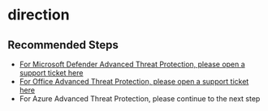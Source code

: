<properties
	pageTitle="avoid misroute, MDATP /Offiice ATP"
	description="avoid misroute, MDATP /Offiice ATP"
	service=""
	resource=""
	authors="zacohen2"
	ms.author="zacohen"
	displayOrder=""
        selfHelpType="generic"	 
supportTopicIds="32729025,32729026,32729027,32729028,32729029,32729032,32729030,32729039,32729041,32729031,32729034,32729037,32729038,32729040,32729044,32729024,32729033,32729036,32729042,32729035,32729043,32729045,32729046"
	resourceTags=""
	productPesIds="16264"
	cloudEnvironments="public"
	articleId="4d0a34be-66f5-4310-956d-d45645d24cc2"
	ownershipId="Azure_Advanced_Threat_Protection"
/>

# direction

## **Recommended Steps**

* [For Microsoft Defender Advanced Threat Protection, please open a support ticket here](https://support.Microsoft.com/supportforbusiness/productselection) <br>
* [For Office Advanced Threat Protection, please open a support ticket here](https://portal.office.com/adminportal#/homepage) <br>
* For Azure Advanced Threat Protection, please continue to the next step

